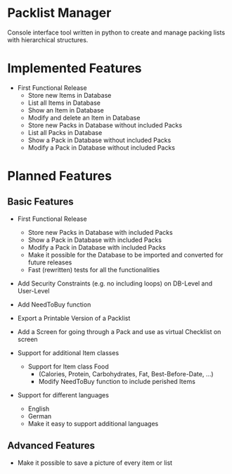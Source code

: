 # Packlist Manager
Console interface tool written in python to create and manage packing lists with hierarchical structures.

# Implemented Features
* First Functional Release
  * Store new Items in Database
  * List all Items in Database
  * Show an Item in Database
  * Modify and delete an Item in Database
  * Store new Packs in Database without included Packs
  * List all Packs in Database
  * Show a Pack in Database without included Packs
  * Modify a Pack in Database without included Packs

# Planned Features
## Basic Features
* First Functional Release
  * Store new Packs in Database with included Packs
  * Show a Pack in Database with included Packs
  * Modify a Pack in Database with included Packs
  * Make it possible for the Database to be imported and converted for future releases
  * Fast (rewritten) tests for all the functionalities

* Add Security Constraints (e.g. no including loops) on DB-Level and User-Level
* Add NeedToBuy function
* Export a Printable Version of a Packlist
* Add a Screen for going through a Pack and use as virtual Checklist on screen
* Support for additional Item classes
  * Support for Item class Food
    * (Calories, Protein, Carbohydrates, Fat, Best-Before-Date, ...)
    * Modify NeedToBuy function to include perished Items
* Support for different languages
  * English
  * German
  * Make it easy to support additional languages

## Advanced Features
* Make it possible to save a picture of every item or list

